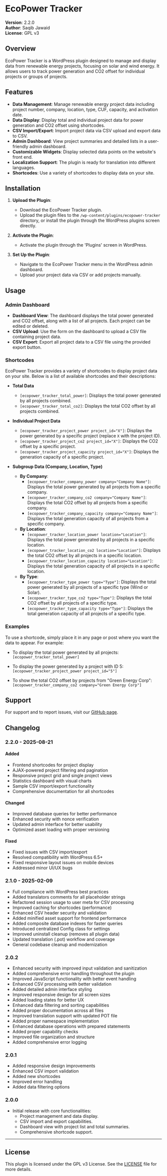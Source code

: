 # EcoPower Tracker

**Version**: 2.2.0  
**Author**: Saqib Jawaid  
**License**: GPL v3

## Overview

EcoPower Tracker is a WordPress plugin designed to manage and display data from renewable energy projects, focusing on solar and wind energy. It allows users to track power generation and CO2 offset for individual projects or groups of projects.

## Features

- **Data Management**: Manage renewable energy project data including project number, company, location, type, CUF, capacity, and activation date.
- **Data Display**: Display total and individual project data for power generation and CO2 offset using shortcodes.
- **CSV Import/Export**: Import project data via CSV upload and export data to CSV.
- **Admin Dashboard**: View project summaries and detailed lists in a user-friendly admin dashboard.
- **Customizable Widgets**: Display selected data points on the website's front end.
- **Localization Support**: The plugin is ready for translation into different languages.
- **Shortcodes**: Use a variety of shortcodes to display data on your site.

## Installation

1. **Upload the Plugin**:
   - Download the EcoPower Tracker plugin.
   - Upload the plugin files to the `/wp-content/plugins/ecopower-tracker` directory, or install the plugin through the WordPress plugins screen directly.

2. **Activate the Plugin**:
   - Activate the plugin through the 'Plugins' screen in WordPress.

3. **Set Up the Plugin**:
   - Navigate to the EcoPower Tracker menu in the WordPress admin dashboard.
   - Upload your project data via CSV or add projects manually.

## Usage

### Admin Dashboard

- **Dashboard View**: The dashboard displays the total power generated and CO2 offset, along with a list of all projects. Each project can be edited or deleted.
- **CSV Upload**: Use the form on the dashboard to upload a CSV file containing project data.
- **CSV Export**: Export all project data to a CSV file using the provided export button.

### Shortcodes

EcoPower Tracker provides a variety of shortcodes to display project data on your site. Below is a list of available shortcodes and their descriptions:

- **Total Data**
  - `[ecopower_tracker_total_power]`: Displays the total power generated by all projects combined.
  - `[ecopower_tracker_total_co2]`: Displays the total CO2 offset by all projects combined.

- **Individual Project Data**
  - `[ecopower_tracker_project_power project_id="X"]`: Displays the power generated by a specific project (replace `X` with the project ID).
  - `[ecopower_tracker_project_co2 project_id="X"]`: Displays the CO2 offset by a specific project.
  - `[ecopower_tracker_project_capacity project_id="X"]`: Displays the generation capacity of a specific project.

- **Subgroup Data (Company, Location, Type)**
  - **By Company**:
    - `[ecopower_tracker_company_power company="Company Name"]`: Displays the total power generated by all projects from a specific company.
    - `[ecopower_tracker_company_co2 company="Company Name"]`: Displays the total CO2 offset by all projects from a specific company.
    - `[ecopower_tracker_company_capacity company="Company Name"]`: Displays the total generation capacity of all projects from a specific company.
  - **By Location**:
    - `[ecopower_tracker_location_power location="Location"]`: Displays the total power generated by all projects in a specific location.
    - `[ecopower_tracker_location_co2 location="Location"]`: Displays the total CO2 offset by all projects in a specific location.
    - `[ecopower_tracker_location_capacity location="Location"]`: Displays the total generation capacity of all projects in a specific location.
  - **By Type**:
    - `[ecopower_tracker_type_power type="Type"]`: Displays the total power generated by all projects of a specific type (Wind or Solar).
    - `[ecopower_tracker_type_co2 type="Type"]`: Displays the total CO2 offset by all projects of a specific type.
    - `[ecopower_tracker_type_capacity type="Type"]`: Displays the total generation capacity of all projects of a specific type.

### Examples

To use a shortcode, simply place it in any page or post where you want the data to appear. For example:

- To display the total power generated by all projects:  
  `[ecopower_tracker_total_power]`

- To display the power generated by a project with ID 5:  
  `[ecopower_tracker_project_power project_id="5"]`

- To show the total CO2 offset by projects from "Green Energy Corp":  
  `[ecopower_tracker_company_co2 company="Green Energy Corp"]`

## Support

For support and to report issues, visit our [GitHub page](https://github.com/saqibj/EcoTracker).

## Changelog

### 2.2.0 - 2025-08-21
#### Added
- Frontend shortcodes for project display
- AJAX-powered project filtering and pagination
- Responsive project grid and single project views
- Statistics dashboard with visual charts
- Sample CSV import/export functionality
- Comprehensive documentation for all shortcodes

#### Changed
- Improved database queries for better performance
- Enhanced security with nonce verification
- Updated admin interface for better usability
- Optimized asset loading with proper versioning

#### Fixed
- Fixed issues with CSV import/export
- Resolved compatibility with WordPress 6.5+
- Fixed responsive layout issues on mobile devices
- Addressed minor UI/UX bugs

### 2.1.0 - 2025-02-09
- Full compliance with WordPress best practices
- Added translators comments for all placeholder strings
- Refactored session usage to user meta for CSV processing
- Improved caching for shortcodes (performance)
- Enhanced CSV header security and validation
- Added minified asset support for frontend performance
- Added composite database indexes for faster queries
- Introduced centralized Config class for settings
- Improved uninstall cleanup (removes all plugin data)
- Updated translation (.pot) workflow and coverage
- General codebase cleanup and modernization

### 2.0.2
- Enhanced security with improved input validation and sanitization
- Added comprehensive error handling throughout the plugin
- Improved JavaScript functionality with better event handling
- Enhanced CSV processing with better validation
- Added detailed admin interface styling
- Improved responsive design for all screen sizes
- Added loading states for better UX
- Enhanced data filtering and sorting capabilities
- Added proper documentation across all files
- Improved translation support with updated POT file
- Added proper namespace implementation
- Enhanced database operations with prepared statements
- Added proper capability checks
- Improved file organization and structure
- Added comprehensive error logging

### 2.0.1
- Added responsive design improvements
- Enhanced CSV import validation
- Added new shortcodes
- Improved error handling
- Added data filtering options

### 2.0.0
- Initial release with core functionalities:
  - Project management and data display.
  - CSV import and export capabilities.
  - Dashboard view with project list and total summaries.
  - Comprehensive shortcode support.

---

## License

This plugin is licensed under the GPL v3 License. See the [LICENSE](LICENSE) file for more details.
